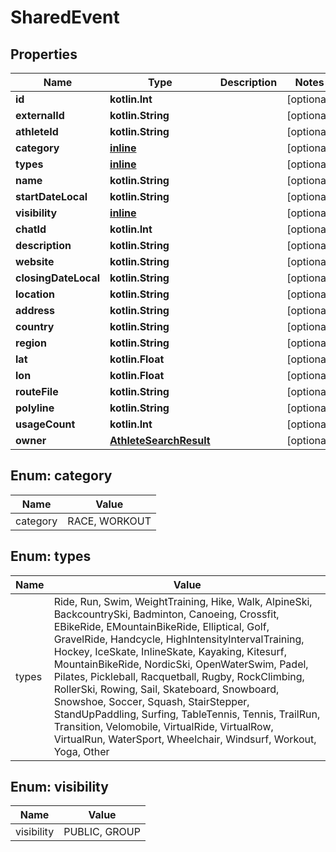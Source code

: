 
# SharedEvent

## Properties
Name | Type | Description | Notes
------------ | ------------- | ------------- | -------------
**id** | **kotlin.Int** |  |  [optional]
**externalId** | **kotlin.String** |  |  [optional]
**athleteId** | **kotlin.String** |  |  [optional]
**category** | [**inline**](#Category) |  |  [optional]
**types** | [**inline**](#kotlin.collections.List&lt;Types&gt;) |  |  [optional]
**name** | **kotlin.String** |  |  [optional]
**startDateLocal** | **kotlin.String** |  |  [optional]
**visibility** | [**inline**](#Visibility) |  |  [optional]
**chatId** | **kotlin.Int** |  |  [optional]
**description** | **kotlin.String** |  |  [optional]
**website** | **kotlin.String** |  |  [optional]
**closingDateLocal** | **kotlin.String** |  |  [optional]
**location** | **kotlin.String** |  |  [optional]
**address** | **kotlin.String** |  |  [optional]
**country** | **kotlin.String** |  |  [optional]
**region** | **kotlin.String** |  |  [optional]
**lat** | **kotlin.Float** |  |  [optional]
**lon** | **kotlin.Float** |  |  [optional]
**routeFile** | **kotlin.String** |  |  [optional]
**polyline** | **kotlin.String** |  |  [optional]
**usageCount** | **kotlin.Int** |  |  [optional]
**owner** | [**AthleteSearchResult**](AthleteSearchResult.md) |  |  [optional]


<a id="Category"></a>
## Enum: category
Name | Value
---- | -----
category | RACE, WORKOUT


<a id="kotlin.collections.List<Types>"></a>
## Enum: types
Name | Value
---- | -----
types | Ride, Run, Swim, WeightTraining, Hike, Walk, AlpineSki, BackcountrySki, Badminton, Canoeing, Crossfit, EBikeRide, EMountainBikeRide, Elliptical, Golf, GravelRide, Handcycle, HighIntensityIntervalTraining, Hockey, IceSkate, InlineSkate, Kayaking, Kitesurf, MountainBikeRide, NordicSki, OpenWaterSwim, Padel, Pilates, Pickleball, Racquetball, Rugby, RockClimbing, RollerSki, Rowing, Sail, Skateboard, Snowboard, Snowshoe, Soccer, Squash, StairStepper, StandUpPaddling, Surfing, TableTennis, Tennis, TrailRun, Transition, Velomobile, VirtualRide, VirtualRow, VirtualRun, WaterSport, Wheelchair, Windsurf, Workout, Yoga, Other


<a id="Visibility"></a>
## Enum: visibility
Name | Value
---- | -----
visibility | PUBLIC, GROUP



